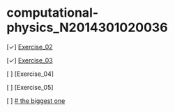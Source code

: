 # computational-physics_N2014301020036
[✓] [Exercise_02](https://github.com/summerer3/computational-physics_N2014301020036/blob/master/LSL.py)

[✓] [Exercise_03](https://github.com/summerer3/computational-physics_N2014301020036/blob/master/moving%20LSL.py)

[ ] [Exercise_04]

[ ] [Exercise_05]

[ ] [# the biggest one]()
